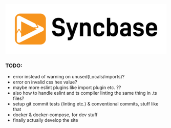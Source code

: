 <p align="center">
  <a href="https://syncbase.tv">
    <img src="logo.svg">
  </a>
</p>

### TODO:
* error instead of warning on unused(Locals/imports)?
* error on invalid css hex value?
* maybe more eslint plugins like import plugin etc. ??
* also how to handle eslint and ts compiler linting the same thing in .ts files?
* setup git commit tests (linting etc.) & conventional commits, stuff like that
* docker & docker-compose, for dev stuff
* finally actually develop the site
